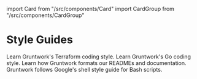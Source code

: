 import Card from "/src/components/Card"
import CardGroup from "/src/components/CardGroup"

# Style Guides

<CardGroup cols={2}>

<Card
  title="Terraform Style Guide"
  href="/guides/style/terraform-style-guide">
Learn Gruntwork's Terraform coding style.
</Card>
<Card
  title="Go Style Guide"
  href="/guides/style/golang-style-guide">
Learn Gruntwork's Go coding style.
</Card>
<Card
  title="Markdown Style Guide"
  href="/guides/style/markdown-style-guide">
Learn how Gruntwork formats our READMEs and documentation.
</Card>
<Card
  title="Bash Style Guide"
  href="https://google.github.io/styleguide/shellguide.html">
Gruntwork follows Google's shell style guide for Bash scripts.
</Card>
  

</CardGroup>


<!-- ##DOCS-SOURCER-START
{"sourcePlugin":"local-copier","hash":"a2e7a4dcf7d1eb2a24102927805a2a5d"}
##DOCS-SOURCER-END -->
